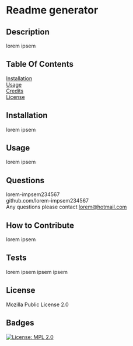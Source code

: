 
  # Readme generator

  ## Description <br>
  lorem ipsem

  ## Table Of Contents <br>
  [Installation](#installation) <br>
  [Usage](#usage) <br>
  [Credits](#credits) <br>
  [License](#license)

  ## Installation <br>
  lorem ipsem

  ## Usage <br>
  lorem ipsem

  ## Questions <br>
  lorem-impsem234567 <br>
  github.com/lorem-impsem234567 <br>
  Any questions please contact lorem@hotmail.com <br>

  ## How to Contribute <br>
  lorem ipsem

  ## Tests <br>
  lorem ipsem ipsem ipsem
  
  ## License <br>
  Mozilla Public License 2.0 <br>
  
  ## Badges <br>
  [![License: MPL 2.0](https://img.shields.io/badge/License-MPL_2.0-brightgreen.svg)](https://opensource.org/licenses/MPL-2.0) <br>
  